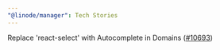 ```yaml
---
"@linode/manager": Tech Stories
---
```


Replace 'react-select' with Autocomplete in Domains ([#10693](https://github.com/linode/manager/pull/10693))
